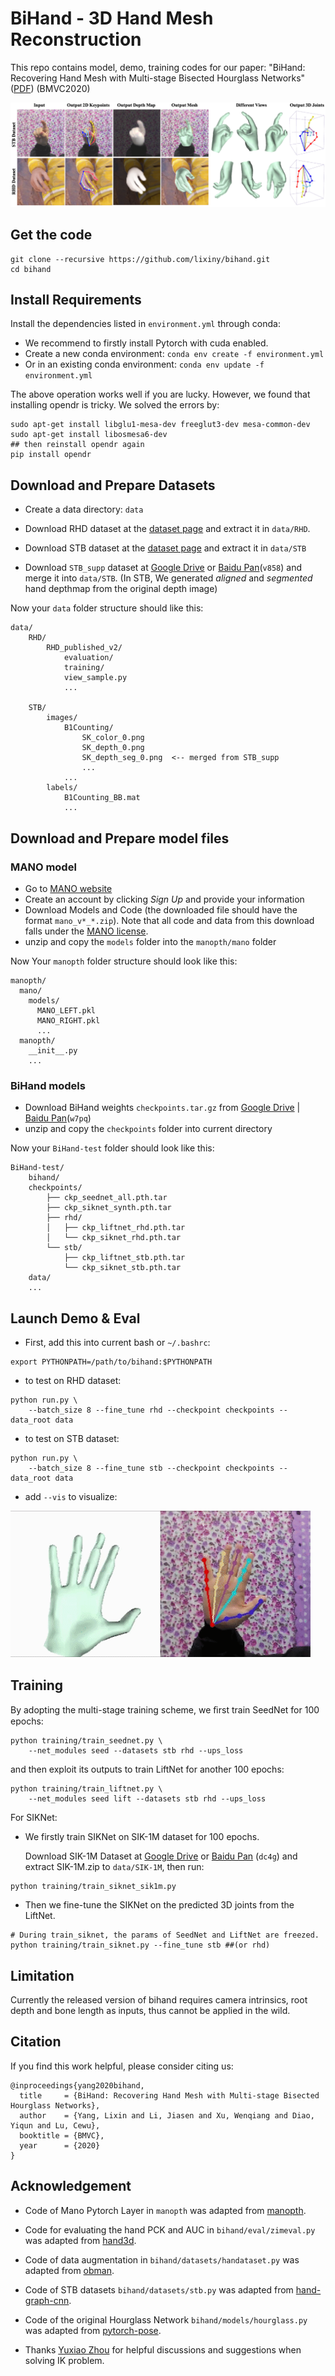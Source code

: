 
# BiHand - 3D Hand Mesh Reconstruction

This repo contains model, demo, training codes for our paper: "BiHand: Recovering Hand Mesh with Multi-stage Bisected Hourglass Networks"([PDF](https://arxiv.org/abs/2008.05079)) (BMVC2020)

<img src="assets/teaser.png">


## Get the code
```
git clone --recursive https://github.com/lixiny/bihand.git
cd bihand
```
## Install Requirements
Install the dependencies listed in `environment.yml` through conda:
- We recommend to firstly install Pytorch with cuda enabled.
- Create a new conda environment:
`conda env create -f environment.yml `
- Or in an existing conda environment:
`conda env update -f environment.yml`

The above operation works well if you are lucky.
However, we found that
installing opendr is tricky. We solved the errors by:
```
sudo apt-get install libglu1-mesa-dev freeglut3-dev mesa-common-dev
sudo apt-get install libosmesa6-dev
## then reinstall opendr again
pip install opendr
```

## Download and Prepare Datasets

- Create a data directory: `data`
- Download RHD dataset at the [dataset page](https://lmb.informatik.uni-freiburg.de/resources/datasets/RenderedHandposeDataset.en.html) and extract it in `data/RHD`.

- Download STB dataset at the [dataset page](https://sites.google.com/site/zhjw1988/) and extract it in `data/STB`
- Download `STB_supp` dataset at [Google Drive](https://drive.google.com/file/d/1uAP2-U_sQkl1Ez4JkaDl01DA-Qiq2PI-/view?usp=sharing) or [Baidu Pan](https://pan.baidu.com/s/1ja23wnTsPPsjLrkE6d8s-w)(`v858`) and merge it into `data/STB`.
 (In STB, We generated *aligned* and *segmented* hand depthmap from the original depth image)

Now your `data` folder structure should like this:
```
data/
    RHD/
        RHD_published_v2/
            evaluation/
            training/
            view_sample.py
            ...

    STB/
        images/
            B1Counting/
                SK_color_0.png
                SK_depth_0.png
                SK_depth_seg_0.png  <-- merged from STB_supp
                ...
            ...
        labels/
            B1Counting_BB.mat
            ...
```

## Download and Prepare model files

### MANO model
- Go to [MANO website](http://mano.is.tue.mpg.de/)
- Create an account by clicking *Sign Up* and provide your information
- Download Models and Code (the downloaded file should have the format `mano_v*_*.zip`). Note that all code and data from this download falls under the [MANO license](http://mano.is.tue.mpg.de/license).
- unzip and copy the `models` folder into the `manopth/mano` folder

Now Your `manopth` folder structure should look like this:
```
manopth/
  mano/
    models/
      MANO_LEFT.pkl
      MANO_RIGHT.pkl
      ...
  manopth/
    __init__.py
    ...
```
### BiHand models
- Download BiHand weights `checkpoints.tar.gz` from [Google Drive](https://drive.google.com/file/d/1evdNbFBRfDzVykNJFrEnPyicX9-jTa7J/view?usp=sharing) | [Baidu Pan](https://pan.baidu.com/s/1gyYcCTXjiGRtJ6WeLNtcXQ)(`w7pq`)
- unzip and copy the `checkpoints` folder into current directory

Now your `BiHand-test` folder should look like this:
```
BiHand-test/
    bihand/
    checkpoints/
        ├── ckp_seednet_all.pth.tar
        ├── ckp_siknet_synth.pth.tar
        ├── rhd/
        │   ├── ckp_liftnet_rhd.pth.tar
        │   └── ckp_siknet_rhd.pth.tar
        └── stb/
            ├── ckp_liftnet_stb.pth.tar
            └── ckp_siknet_stb.pth.tar
    data/
    ...
```

## Launch Demo & Eval

- First, add this into current bash or `~/.bashrc`:
```
export PYTHONPATH=/path/to/bihand:$PYTHONPATH
```

- to test on RHD dataset:
```
python run.py \
    --batch_size 8 --fine_tune rhd --checkpoint checkpoints --data_root data
```
- to test on STB dataset:
```
python run.py \
    --batch_size 8 --fine_tune stb --checkpoint checkpoints --data_root data
```
- add `--vis` to visualize:

<img src="assets/stb_demo.gif" width="480">


## Training
By adopting the multi-stage training scheme, we ﬁrst train SeedNet for 100 epochs:
```
python training/train_seednet.py \
    --net_modules seed --datasets stb rhd --ups_loss
```
and then exploit its outputs to train LiftNet for another 100 epochs:
```
python training/train_liftnet.py \
    --net_modules seed lift --datasets stb rhd --ups_loss
```
For SIKNet:
* We firstly train SIKNet on SIK-1M dataset for 100 epochs.

    Download SIK-1M Dataset at [Google Drive](https://drive.google.com/file/d/1EhOEbr_CcmUVzE3AHssGgAm3ZVhe8IVO/view?usp=sharing) or [Baidu Pan](https://pan.baidu.com/s/1WCjo4Q_pLnyxpRhYfowIQQ) (`dc4g`) and extract SIK-1M.zip to `data/SIK-1M`, then run:
```
python training/train_siknet_sik1m.py
```
* Then we fine-tune the SIKNet on the predicted 3D joints from the LiftNet.
```
# During train_siknet, the params of SeedNet and LiftNet are freezed.
python training/train_siknet.py --fine_tune stb ##(or rhd)
```

## Limitation

Currently the released version of bihand requires camera intrinsics, root depth and bone length as inputs, thus cannot be applied in the wild.


## Citation  
If you find this work helpful, please consider citing us:
```
@inproceedings{yang2020bihand,
  title     = {BiHand: Recovering Hand Mesh with Multi-stage Bisected Hourglass Networks},
  author    = {Yang, Lixin and Li, Jiasen and Xu, Wenqiang and Diao, Yiqun and Lu, Cewu},
  booktitle = {BMVC},
  year      = {2020}
}
```


## Acknowledgement

- Code of Mano Pytorch Layer in `manopth` was adapted from [manopth](https://github.com/hassony2/manopth).


- Code for evaluating the hand PCK and AUC in `bihand/eval/zimeval.py` was adapted from [hand3d](https://github.com/lmb-freiburg/hand3d).

- Code of data augmentation in `bihand/datasets/handataset.py` was adapted from [obman](https://hassony2.github.io/obman).

- Code of STB datasets `bihand/datasets/stb.py` was adapted from [hand-graph-cnn](https://github.com/3d-hand-shape/hand-graph-cnn).

- Code of the original Hourglass Network `bihand/models/hourglass.py` was adapted from [pytorch-pose](https://github.com/bearpaw/pytorch-pose).

- Thanks [Yuxiao Zhou](https://github.com/CalciferZh) for helpful discussions and suggestions when solving IK problem. 
